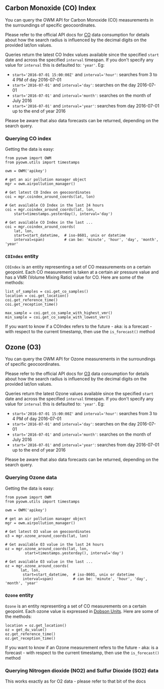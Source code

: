 ## Carbon Monoxide (CO) Index

You can query the OWM API for Carbon Monoxide (CO) measurements in the surroundings of specific geocoordinates.

Please refer to the official API docs for [CO](http://openweathermap.org/api/pollution/v1/co) data consumption for details about how the search radius is influenced by the decimal digits on the provided lat/lon values.

Queries return the latest CO Index values available since the specified
`start` date and across the specified `interval` timespan. If you don't
specify any value for `interval` this is defaulted to: `'year'`.
Eg:

  - `start='2016-07-01 15:00:00Z'` and `interval='hour'`: searches from 3 to 4 PM of day 2016-07-01
  - `start='2016-07-01'` and `interval='day'`: searches on the day 2016-07-01
  - `start='2016-07-01'` and `interval='month'`: searches on the month of July 2016
  - `start='2016-07-01'` and `interval='year'`: searches from day 2016-07-01 up to the end of year 2016

Please be aware that also data forecasts can be returned, depending on the search query.


### Querying CO index

Getting the data is easy:
```
from pyowm import OWM
from pyowm.utils import timestamps

owm = OWM('apikey')

# get an air pollution manager object
mgr = owm.airpollution_manager()

# Get latest CO Index on geocoordinates
coi = mgr.coindex_around_coords(lat, lon)

# Get available CO Index in the last 24 hours
coi = mgr.coindex_around_coords(lat, lon,
    start=timestamps.yesterday(), interval='day')

# Get available CO Index in the last ...
coi = mgr.coindex_around_coords(
    lat, lon,
    start=start_datetime,  # iso-8601, unix or datetime
    interval=span)         # can be: 'minute', 'hour', 'day', 'month', 'year'
```


### `COIndex` entity
`COIndex` is an entity representing a set of CO measurements on a certain geopoint.
Each CO measurement is taken at a certain air pressure value and has a VMR (Volume Mixing Ratio) value
for CO. Here are some of the methods:

```
list_of_samples = coi.get_co_samples()
location = coi.get_location()
coi.get_reference_time()
coi.get_reception_time()

max_sample = coi.get_co_sample_with_highest_vmr()
min_sample = coi.get_co_sample_with_lowest_vmr()
```

If you want to know if a COIndex refers to the future - aka: is a forecast - with respect to the
current timestamp, then use the `is_forecast()` method


## Ozone (O3)

You can query the OWM API for Ozone measurements in the surroundings of specific geocoordinates.

Please refer to the official API docs for [O3](http://openweathermap.org/api/pollution/v1/o3) data consumption for details about how the search radius is influenced by the decimal digits on the provided lat/lon values.

Queries return the latest Ozone values available since the specified
`start` date and across the specified `interval` timespan. If you don't
specify any value for `interval` this is defaulted to: `'year'`.
Eg:

  - `start='2016-07-01 15:00:00Z'` and `interval='hour'`: searches from 3 to 4 PM of day 2016-07-01
  - `start='2016-07-01'` and `interval='day'`: searches on the day 2016-07-01
  - `start='2016-07-01'` and `interval='month'`: searches on the month of July 2016
  - `start='2016-07-01'` and `interval='year'`: searches from day 2016-07-01 up to the end of year 2016

Please be aware that also data forecasts can be returned, depending on the search query.

### Querying Ozone data

Getting the data is easy:
```
from pyowm import OWM
from pyowm.utils import timestamps

owm = OWM('apikey')

# get an air pollution manager object
mgr = owm.airpollution_manager()

# Get latest O3 value on geocoordinates
o3 = mgr.ozone_around_coords(lat, lon)

# Get available O3 value in the last 24 hours
oz = mgr.ozone_around_coords(lat, lon,
         start=timestamps.yesterday(), interval='day')

# Get available O3 value in the last ...
oz = mgr.ozone_around_coords(
       lat, lon,
        start=start_datetime,  # iso-8601, unix or datetime
        interval=span)         # can be: 'minute', 'hour', 'day', 'month', 'year'
```

### `Ozone` entity
`Ozone` is an entity representing a set of CO measurements on a certain geopoint.
Each ozone value is expressed in [Dobson Units](http://www.theozonehole.com/dobsonunit.htm).
Here are some of the methods:

```
location = oz.get_location()
oz = get_du_value()
oz.get_reference_time()
oz.get_reception_time()
```

If you want to know if an Ozone measurement refers to the future - aka: is a forecast - with respect to the
current timestamp, then use the `is_forecast()` method


### Querying Nitrogen dioxide (NO2) and Sulfur Dioxide (SO2) data
This works exactly as for O2 data - please refer to that bit of the docs